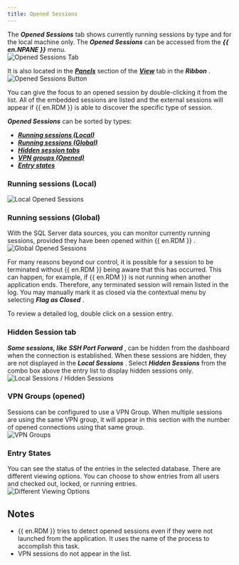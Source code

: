 ```yaml
---
title: Opened Sessions
---
```

The ***Opened Sessions*** tab shows currently running sessions by type and for the local machine only. The ***Opened Sessions*** can be accessed from the ***{{ en.NPANE }}*** menu.  
![Opened Sessions Tab](https://webdevolutions.azureedge.net/docs/en/rdm/windows/RDMWin2057.png) 

It is also located in the [***Panels***](/rdm/windows/commands/view/panels/) section of the [***View***](/rdm/windows/commands/view/view/) tab in the ***Ribbon*** .  
![Opened Sessions Button](https://webdevolutions.azureedge.net/docs/en/rdm/windows/RDMWin2052.png) 

You can give the focus to an opened session by double-clicking it from the list. All of the embedded sessions are listed and the external sessions will appear if {{ en.RDM }} is able to discover the specific type of session.  

***Opened Sessions*** can be sorted by types:  

* [***Running sessions (Local)***](#running-sessions-local) 
* [***Running sessions (Global)***](#running-sessions-global) 
* [***Hidden session tabs***](#hidden-session-tab) 
* [***VPN groups (Opened)***](#vpn-groups-opened) 
* [***Entry states***](#entry-states) 

### Running sessions (Local) 

![Local Opened Sessions](https://webdevolutions.azureedge.net/docs/en/rdm/windows/clip11209.png) 

### Running sessions (Global) 

With the SQL Server data sources, you can monitor currently running sessions, provided they have been opened within {{ en.RDM }} .  
![Global Opened Sessions](https://webdevolutions.azureedge.net/docs/en/rdm/windows/clip11210.png) 

For many reasons beyond our control, it is possible for a session to be terminated without {{ en.RDM }} being aware that this has occurred. This can happen, for example, if {{ en.RDM }} is not running when another application ends. Therefore, any terminated session will remain listed in the log. You may manually mark it as closed via the contextual menu by selecting ***Flag as Closed*** .  

To review a detailed log, double click on a session entry. 

### Hidden Session tab 

***Some sessions, like*** ***SSH Port Forward*** , can be hidden from the dashboard when the connection is established. When these sessions are hidden, they are not displayed in the ***Local Sessions*** . Select ***Hidden Sessions*** from the combo box above the entry list to display hidden sessions only.  
![Local Sessions / Hidden Sessions](https://webdevolutions.azureedge.net/docs/en/rdm/windows/clip11211.png) 

### VPN Groups (opened) 

Sessions can be configured to use a VPN Group. When multiple sessions are using the same VPN group, it will appear in this section with the number of opened connections using that same group.  
![VPN Groups](https://webdevolutions.azureedge.net/docs/en/rdm/windows/clip11212.png) 

### Entry States 

You can see the status of the entries in the selected database. There are different viewing options. You can choose to show entries from all users and checked out, locked, or running entries.  
![Different Viewing Options](https://webdevolutions.azureedge.net/docs/en/rdm/windows/RdmWin2002.png) 

## Notes 

* {{ en.RDM }} tries to detect opened sessions even if they were not launched from the application. It uses the name of the process to accomplish this task. 
* VPN sessions do not appear in the list. 

